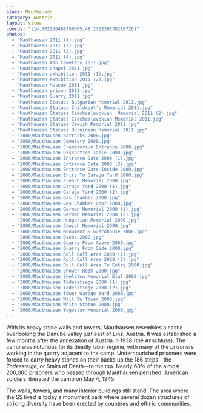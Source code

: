 ```yaml
---
place: Mauthausen
category: Austria
layout: sites
coords: "[14.502230468750005,48.272239138216726]"
photos:
  - "Mauthausen 2011 (1).jpg"
  - "Mauthausen 2011 (2).jpg"
  - "Mauthausen 2011 (3).jpg"
  - "Mauthausen 2011 (4).jpg"
  - "Mauthausen Ash Cemetery 2011.jpg"
  - "Mauthausen Chapel 2011.jpg"
  - "Mauthausen exhibition 2011 (1).jpg"
  - "Mauthausen exhibition 2011 (2).jpg"
  - "Mauthausen Museum 2011.jpg"
  - "Mauthausen prison 2011.jpg"
  - "Mauthausen Quarry 2011.jpg"
  - "Mauthausen Statues Bulgarian Memorial 2011.jpg"
  - "Mauthausen Statues Children\'s Memorial 2011.jpg"
  - "Mauthausen Statues Czechoslavokian  Memorial 2011 (2).jpg"
  - "Mauthausen Statues Czechoslavokian Memorial 2011.jpg"
  - "Mauthausen Statues Jewish Memorial 2011.jpg"
  - "Mauthausen Statues Ukrainian Memorial 2011.jpg"
  - "2000/Mauthausen Barracks 2000.jpg"
  - "2000/Mauthausen Cemetary 2000.jpg"
  - "2000/Mauthausen Crematorium Entrance 2000.jpg"
  - "2000/Mauthausen Dissection Table 2000.jpg"
  - "2000/Mauthausen Entrance Gate 2000 (1).jpg"
  - "2000/Mauthausen Entrance Gate 2000 (2).jpg"
  - "2000/Mauthausen Entrance Gate Inside 2000.jpg"
  - "2000/Mauthausen Entry To Garage Yard 2000.jpg"
  - "2000/Mauthausen French Memorial 2000.jpg"
  - "2000/Mauthausen Garage Yard 2000 (1).jpg"
  - "2000/Mauthausen Garage Yard 2000 (2).jpg"
  - "2000/Mauthausen Gas Chamber 2000.jpg"
  - "2000/Mauthausen Gas Chamber Door 2000.jpg"
  - "2000/Mauthausen German Memorial 2000 (1).jpg"
  - "2000/Mauthausen German Memorial 2000 (2).jpg"
  - "2000/Mauthausen Hungarian Memorial 2000.jpg"
  - "2000/Mauthausen Jewish Memorial 2000.jpg"
  - "2000/Mauthausen Monument & Guardhouse 2000.jpg"
  - "2000/Mauthausen Ovens 2000.jpg"
  - "2000/Mauthausen Quarry From Above 2000.jpg"
  - "2000/Mauthausen Quarry From Side 2000.jpg"
  - "2000/Mauthausen Roll Call Area 2000 (1).jpg"
  - "2000/Mauthausen Roll Call Area 2000 (2).jpg"
  - "2000/Mauthausen Roll Call Area To Entry 2000.jpg"
  - "2000/Mauthausen Shower Room 2000.jpg"
  - "2000/Mauthausen Skeleton Memorial Etal 2000.jpg"
  - "2000/Mauthausen Todesstiege 2000 (1).jpg"
  - "2000/Mauthausen Todesstiege 2000 (2).jpg"
  - "2000/Mauthausen Tower Garage Yard 2000.jpg"
  - "2000/Mauthausen Wall To Tower 2000.jpg"
  - "2000/Mauthausen White Statue 2000.jpg"
  - "2000/Mauthausen Yugoslav Memorial 2000.jpg"
---
```

With its heavy stone walls and towers, Mauthausen resembles a castle overlooking the Danube valley just east of Linz, Austria. It was established a few months after the annexation of Austria in 1938 (the Anschluss). The camp was notorious for its deadly labor regime, with many of the prisoners working in the quarry adjacent to the camp. Undernourished prisoners were forced to carry heavy stones on their backs up the 186 steps&mdash;the *Todessteige*, or Stairs of Death&mdash;to the top. Nearly 60% of the almost 200,000 prisoners who passed through Mauthausen perished. American soldiers liberated the camp on May 4, 1945.

The walls, towers, and many interior buildings still stand. The area where the SS lived is today a monument park where several dozen structures of striking diversity have been erected by countries and ethnic communities.